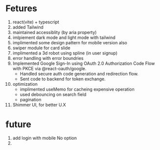 # Fetures
1. react(vite) + typescript
2. added Tailwind
3. maintained accessiblity (by aria property)
4. imlpiement dark mode and light mode with tailwind
5. implimented some design pattern for mobile  version also
6. swiper module for card slide
7. implimented a 3d robot using spline (in user signup)
8. error handling with error boundries  
9. Implemented Google Sign-In using OAuth 2.0 Authorization Code Flow with PKCE via @react-oauth/google.
    - Handled secure auth code generation and redirection flow.
    - Sent code to backend for token exchange.
10. optimization 
    - implimented useMemo for cacheing expensive operation 
    - used debouncing on search field
    - pagination
11. Shimmer UI, for better U.X 


# future 
1. add login with mobile No option
2. 